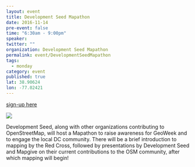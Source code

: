 ```yaml
---
layout: event
title: Development Seed Mapathon
date: 2016-11-14
pre-event: false
time: "6:30am - 9:00pm"
speaker: 
twitter: ""
organization: Development Seed Mapathon
permalink: event/DevelopmentSeedMapathon
tags: 
  - monday
category: event
published: true
lat: 38.90624
lon: -77.02421
---
```

[sign-up here](https://www.eventbrite.com/e/osm-geoweek-mapathon-hosted-by-development-seed-tickets-29088088255)

<img src="{{site.baseurl}}/img/post-images/dev_seed_mapathon.png">

Development Seed, along with other organizations contributing to OpenStreetMap, 
will host a Mapathon to raise awareness for GeoWeek and to engage the local DC community. 
There will be a brief introduction to mapping by the Red Cross, followed by presentations by 
Development Seed and Mapgive on their current contributions to the OSM community, after which mapping will begin!


